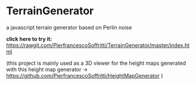 # TerrainGenerator
a javascript terrain generator based on Perlin noise

<b>click here to try it:</b> https://rawgit.com/PierfrancescoSoffritti/TerrainGenerator/master/index.html

(this project is mainly used as a 3D viewer for the height maps generated with this height map generator -> https://github.com/PierfrancescoSoffritti/HeightMapGenerator )
